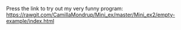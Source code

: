 

Press the link to try out my very funny program:
https://rawgit.com/CamillaMondrup/Mini_ex/master/Mini_ex2/empty-example/index.html
